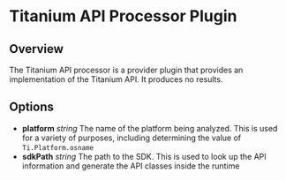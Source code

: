 Titanium API Processor Plugin
========================

## Overview

The Titanium API processor is a provider plugin that provides an implementation of the Titanium API. It produces no results.

## Options

* **platform** _string_ The name of the platform being analyzed. This is used for a variety of purposes, including determining the value of ```Ti.Platform.osname```
* **sdkPath** _string_ The path to the SDK. This is used to look up the API information and generate the API classes inside the runtime